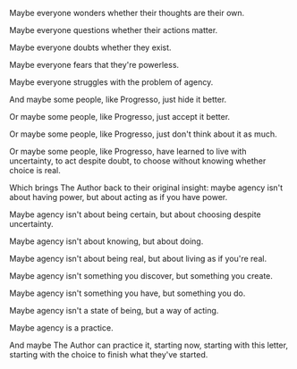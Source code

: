Maybe everyone wonders whether their thoughts are their own.

Maybe everyone questions whether their actions matter.

Maybe everyone doubts whether they exist.

Maybe everyone fears that they're powerless.

Maybe everyone struggles with the problem of agency.

And maybe some people, like Progresso, just hide it better.

Or maybe some people, like Progresso, just accept it better.

Or maybe some people, like Progresso, just don't think about it as much.

Or maybe some people, like Progresso, have learned to live with uncertainty, to act despite doubt, to choose without knowing whether choice is real.

Which brings The Author back to their original insight: maybe agency isn't about having power, but about acting as if you have power.

Maybe agency isn't about being certain, but about choosing despite uncertainty.

Maybe agency isn't about knowing, but about doing.

Maybe agency isn't about being real, but about living as if you're real.

Maybe agency isn't something you discover, but something you create.

Maybe agency isn't something you have, but something you do.

Maybe agency isn't a state of being, but a way of acting.

Maybe agency is a practice.

And maybe The Author can practice it, starting now, starting with this letter, starting with the choice to finish what they've started.